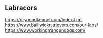
## Labradors
https://drypondkennel.com/index.html
https://www.bailiwickretrievers.com/our-labs/
https://www.workingmangundogs.com/